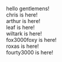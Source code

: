 hello gentlemens!  
chris is here!  
arthur is here!  
leaf is here!  
wiltark is here!  
fox3000foxy is here!  
roxas is here!  
fourty3000 is here!
